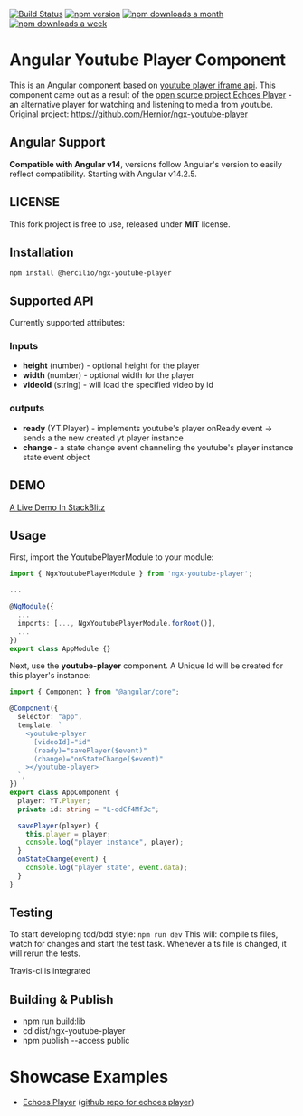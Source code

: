 [![Build Status](https://travis-ci.org/Hernior/ngx-youtube-player.svg?branch=master)](https://travis-ci.org/Hernior/ngx-youtube-player)
[![npm version](https://badge.fury.io/js/ngx-youtube-player.svg)](https://badge.fury.io/js/ngx-youtube-player)
[![npm downloads a month](https://img.shields.io/npm/dm/ngx-youtube-player.svg)](https://img.shields.io/npm/dm/ngx-youtube-player.svg)
[![npm downloads a week](https://img.shields.io/npm/dt/ngx-youtube-player.svg)](https://img.shields.io/npm/dt/ngx-youtube-player.svg)

# Angular Youtube Player Component

This is an Angular component based on [youtube player iframe api](https://developers.google.com/youtube/iframe_api_reference).
This component came out as a result of the [open source project Echoes Player](http://github.com/Hernior/echoes-player) - an alternative player for watching and listening to media from youtube.
Original project: https://github.com/Hernior/ngx-youtube-player

## 

## Angular Support

**Compatible with Angular v14**, versions follow Angular's version to easily reflect compatibility.
Starting with Angular v14.2.5.

## LICENSE

This fork project is free to use, released under **MIT** license.

## Installation

`npm install @hercilio/ngx-youtube-player`

## Supported API

Currently supported attributes:

### Inputs

- **height** (number) - optional height for the player
- **width** (number) - optional width for the player
- **videoId** (string) - will load the specified video by id

### outputs

- **ready** (YT.Player) - implements youtube's player onReady event -> sends a the new created yt player instance
- **change** - a state change event channeling the youtube's player instance state event object

## DEMO

[A Live Demo In StackBlitz](https://stackblitz.com/edit/ngx-youtube-player?file=src%2Fapp%2Fapp.module.ts)

## Usage

First, import the YoutubePlayerModule to your module:

```typescript
import { NgxYoutubePlayerModule } from 'ngx-youtube-player';

...

@NgModule({
  ...
  imports: [..., NgxYoutubePlayerModule.forRoot()],
  ...
})
export class AppModule {}
```

Next, use the **youtube-player** component. A Unique Id will be created for this player's instance:

```typescript
import { Component } from "@angular/core";

@Component({
  selector: "app",
  template: `
    <youtube-player
      [videoId]="id"
      (ready)="savePlayer($event)"
      (change)="onStateChange($event)"
    ></youtube-player>
  `,
})
export class AppComponent {
  player: YT.Player;
  private id: string = "L-odCf4MfJc";

  savePlayer(player) {
    this.player = player;
    console.log("player instance", player);
  }
  onStateChange(event) {
    console.log("player state", event.data);
  }
}
```

## Testing

To start developing tdd/bdd style: `npm run dev`
This will: compile ts files, watch for changes and start the test task. Whenever a ts file is changed, it will rerun the tests.

Travis-ci is integrated

## Building & Publish

- npm run build:lib
- cd dist/ngx-youtube-player
- npm publish --access public

# Showcase Examples

- [Echoes Player](http://orizens.github.io/echoes-player) ([github repo for echoes player](http://github.com/Hernior/echoes-player))
